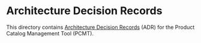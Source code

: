 # Architecture Decision Records

This directory contains [Architecture Decision Records][1] (ADR) for the Product 
Catalog Management Tool (PCMT).

[1]: http://thinkrelevance.com/blog/2011/11/15/documenting-architecture-decisions